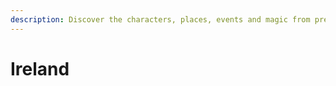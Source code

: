 ```yaml
---
description: Discover the characters, places, events and magic from pre-Christian Ireland.
---
```


# Ireland

